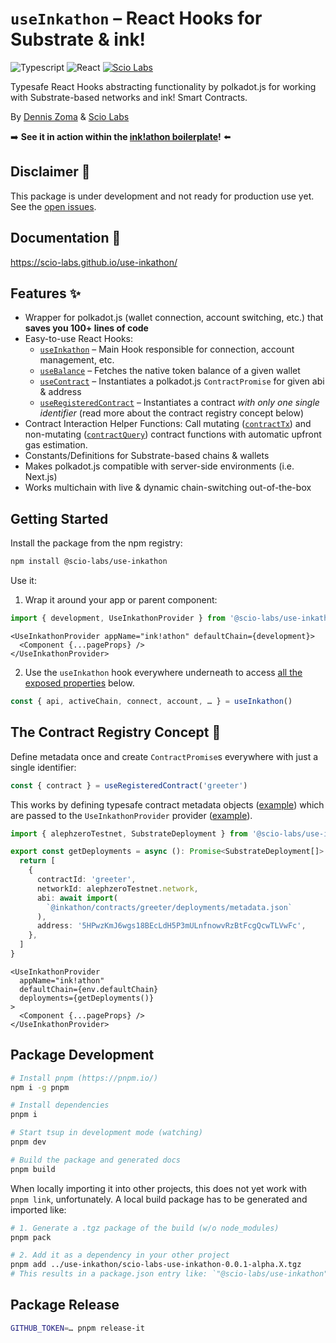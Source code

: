 # `useInkathon` – React Hooks for Substrate & ink!

![Typescript](https://img.shields.io/badge/Typescript-blue)
![React](https://img.shields.io/badge/React-red)
[![Scio Labs](https://img.shields.io/badge/Scio%20Labs-We%20are%20hiring-black)](https://scio.xyz)

Typesafe React Hooks abstracting functionality by polkadot.js for working with Substrate-based networks and ink! Smart Contracts.

By [Dennis Zoma](https://zoma.dev) & [Scio Labs](https://scio.xyz)

➡️ **See it in action within the [ink!athon boilerplate](https://inkathon.xyz)!** ⬅️

## Disclaimer 🚨

This package is under development and not ready for production use yet. See the [open issues](https://github.com/scio-labs/use-inkathon/issues).

## Documentation 📃

https://scio-labs.github.io/use-inkathon/

## Features ✨

- Wrapper for polkadot.js (wallet connection, account switching, etc.) that **saves you 100+ lines of code**
- Easy-to-use React Hooks:
  - [`useInkathon`](https://scio-labs.github.io/use-inkathon/functions/useInkathon.html) – Main Hook responsible for connection, account management, etc.
  - [`useBalance`](https://scio-labs.github.io/use-inkathon/functions/useBalance.html) – Fetches the native token balance of a given wallet
  - [`useContract`](https://scio-labs.github.io/use-inkathon/functions/useContract.html) – Instantiates a polkadot.js `ContractPromise` for given abi & address
  - [`useRegisteredContract`](https://scio-labs.github.io/use-inkathon/functions/useRegisteredContract.html) – Instantiates a contract _with only one single identifier_ (read more about the contract registry concept below)
- Contract Interaction Helper Functions: Call mutating ([`contractTx`](https://scio-labs.github.io/use-inkathon/functions/contractTx.html)) and non-mutating ([`contractQuery`](https://scio-labs.github.io/use-inkathon/functions/contractQuery.html)) contract functions with automatic upfront gas estimation.
- Constants/Definitions for Substrate-based chains & wallets
- Makes polkadot.js compatible with server-side environments (i.e. Next.js)
- Works multichain with live & dynamic chain-switching out-of-the-box

## Getting Started

Install the package from the npm registry:

```bash
npm install @scio-labs/use-inkathon
```

Use it:

1. Wrap it around your app or parent component:

```ts
import { development, UseInkathonProvider } from '@scio-labs/use-inkathon'
```

```tsx
<UseInkathonProvider appName="ink!athon" defaultChain={development}>
  <Component {...pageProps} />
</UseInkathonProvider>
```

2. Use the `useInkathon` hook everywhere underneath to access [all the exposed properties](https://scio-labs.github.io/use-inkathon/types/UseInkathonProviderContextType.html) below.

```ts
const { api, activeChain, connect, account, … } = useInkathon()
```

## The Contract Registry Concept 🌟

Define metadata once and create `ContractPromise`s everywhere with just a single identifier:

```ts
const { contract } = useRegisteredContract('greeter')
```

This works by defining typesafe contract metadata objects ([example](https://github.com/scio-labs/inkathon/blob/main/packages/frontend/src/deployments/deployments.ts)) which are passed to the `UseInkathonProvider` provider ([example](https://github.com/scio-labs/inkathon/blob/main/packages/frontend/src/pages/_app.tsx)).

```ts
import { alephzeroTestnet, SubstrateDeployment } from '@scio-labs/use-inkathon'

export const getDeployments = async (): Promise<SubstrateDeployment[]> => {
  return [
    {
      contractId: 'greeter',
      networkId: alephzeroTestnet.network,
      abi: await import(
        `@inkathon/contracts/greeter/deployments/metadata.json`
      ),
      address: '5HPwzKmJ6wgs18BEcLdH5P3mULnfnowvRzBtFcgQcwTLVwFc',
    },
  ]
}
```

```tsx
<UseInkathonProvider
  appName="ink!athon"
  defaultChain={env.defaultChain}
  deployments={getDeployments()}
>
  <Component {...pageProps} />
</UseInkathonProvider>
```

## Package Development

```bash
# Install pnpm (https://pnpm.io/)
npm i -g pnpm

# Install dependencies
pnpm i

# Start tsup in development mode (watching)
pnpm dev

# Build the package and generated docs
pnpm build
```

When locally importing it into other projects, this does not yet work with `pnpm link`, unfortunately. A local build package has to be generated and imported like:

```bash
# 1. Generate a .tgz package of the build (w/o node_modules)
pnpm pack

# 2. Add it as a dependency in your other project
pnpm add ../use-inkathon/scio-labs-use-inkathon-0.0.1-alpha.X.tgz
# This results in a package.json entry like: `"@scio-labs/use-inkathon": "file:..//scio-labs-use-inkathon-0.0.1-alpha.X.tgz"`
```

## Package Release

```bash
GITHUB_TOKEN=… pnpm release-it
```

